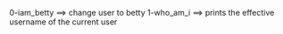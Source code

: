 0-iam_betty ==> change user to betty
1-who_am_i ==> prints the effective username of the current user
